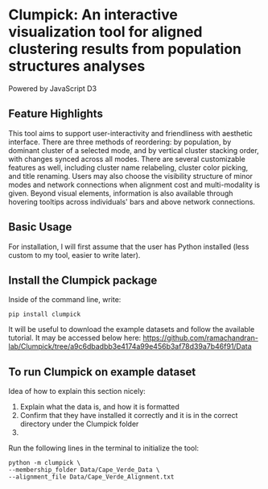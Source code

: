 # Clumpick: An interactive visualization tool for aligned clustering results from population structures analyses
Powered by JavaScript D3
## Feature Highlights
This tool aims to support user-interactivity and friendliness with aesthetic interface. There are three methods of reordering: by population, by dominant cluster of a selected mode, and by vertical cluster stacking order, with changes synced across all modes. There are several customizable features as well, including cluster name relabeling, cluster color picking, and title renaming. Users may also choose the visibility structure of minor modes and network connections when alignment cost and multi-modality is given. Beyond visual elements, information is also available through hovering tooltips across individuals' bars and above network connections. 
## Basic Usage

For installation, I will first assume that the user has Python installed (less custom to my tool, easier to write later). 

## Install the Clumpick package

Inside of the command line, write:
````
pip install clumpick
````
It will be useful to download the example datasets and follow the available tutorial. It may be accessed below here: 
https://github.com/ramachandran-lab/Clumpick/tree/a9c6dbadbb3e4174a99e456b3af78d39a7b46f91/Data

## To run Clumpick on example dataset
Idea of how to explain this section nicely:
1. Explain what the data is, and how it is formatted
2. Confirm that they have installed it correctly and it is in the correct directory under the Clumpick folder
3. 
Run the following lines in the terminal to initialize the tool:
````
python -m clumpick \
--membership_folder Data/Cape_Verde_Data \
--alignment_file Data/Cape_Verde_Alignment.txt 
````
